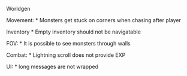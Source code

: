 Worldgen

Movement:
    * Monsters get stuck on corners when chasing after player

Inventory
    * Empty inventory should not be navigatable

FOV:
    * It is possible to see monsters through walls

Combat:
    * Lightning scroll does not provide EXP

UI:
    * long messages are not wrapped
